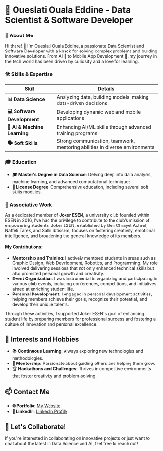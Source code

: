 # 🚀 Oueslati Ouala Eddine - Data Scientist & Software Developer

### 👋 About Me

Hi there! 👋 I'm Oueslati Ouala Eddine, a passionate Data Scientist and Software Developer with a knack for solving complex problems and building innovative solutions. From AI 🤖 to Mobile App Development 📱, my journey in the tech world has been driven by curiosity and a love for learning.

### 🛠️ Skills & Expertise

| **Skill**               | **Details**                                                                 |
|-------------------------|-----------------------------------------------------------------------------|
| **📊 Data Science**      | Analyzing data, building models, making data-driven decisions               |
| **💻 Software Development** | Developing dynamic web and mobile applications                           |
| **🤖 AI & Machine Learning** | Enhancing AI/ML skills through advanced training programs                 |
| **🗣️ Soft Skills**       | Strong communication, teamwork, mentoring abilities in diverse environments |


### 🎓 Education
- **🎓 Master's Degree in Data Science**: Delving deep into data analysis, machine learning, and advanced computational techniques.
- **📜 License Degree**: Comprehensive education, including several soft skills modules.

### 🤝 Associative Work

As a dedicated member of **Joker ESEN**, a university club founded within ESEN in 2016, I’ve had the privilege to contribute to the club’s mission of empowering students. Joker ESEN, established by Ben Chrayet Achref, Naffeti Tarek, and Salhi Ibtissem, focuses on fostering creativity, emotional intelligence, and broadening the general knowledge of its members.

#### My Contributions:
- **Mentorship and Training**: I actively mentored students in areas such as Graphic Design, Web Development, Robotics, and Programming. My role involved delivering sessions that not only enhanced technical skills but also promoted personal growth and creativity.
- **Event Organization**: I was instrumental in organizing and participating in various club events, including conferences, competitions, and initiatives aimed at enriching student life.
- **Personal Development**: I engaged in personal development activities, helping members achieve their goals, recognize their potential, and develop their unique talents.

Through these activities, I supported Joker ESEN's goal of enhancing student life by preparing members for professional success and fostering a culture of innovation and personal excellence.


## 🌱 Interests and Hobbies
- 📚 **Continuous Learning**: Always exploring new technologies and methodologies.
- 🤝 **Mentorship**: Passionate about guiding others and helping them grow.
- 🏆 **Hackathons and Challenges**: Thrives in competitive environments that foster creativity and problem-solving.

## 📫 Contact Me
- **🌐 Portfolio**: [My Website](https://sites.google.com/view/oueslatioualaeddine/experience/associative)
- **🔗 LinkedIn**: [LinkedIn Profile](https://www.linkedin.com/in/ouala-eddine-oueslati-035544244/)

## 🌟 Let's Collaborate!
If you're interested in collaborating on innovative projects or just want to chat about the latest in Data Science and AI, feel free to reach out!
